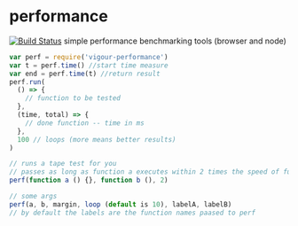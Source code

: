 # performance
[![Build Status](https://travis-ci.org/vigour-io/performance.svg?branch=master)](https://travis-ci.org/vigour-io/performance)
simple performance benchmarking tools (browser and node)

```javascript
var perf = require('vigour-performance')
var t = perf.time() //start time measure
var end = perf.time(t) //return result
perf.run(
  () => {
    // function to be tested
  },
  (time, total) => {
    // done function -- time in ms
  },
  100 // loops (more means better results)
)

// runs a tape test for you
// passes as long as function a executes within 2 times the speed of function b
perf(function a () {}, function b (), 2)

// some args
perf(a, b, margin, loop (default is 10), labelA, labelB)
// by default the labels are the function names paased to perf
```
